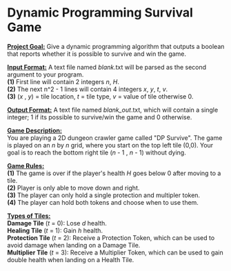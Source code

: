 # Dynamic Programming Survival Game

<ins>**Project Goal:**</ins> Give a dynamic programming algorithm that outputs a boolean that reports whether it is possible to survive and win the game. <br />

<ins>**Input Format:**</ins> A text file named _blank_.txt will be parsed as the second argument to your program. <br />
**(1)** First line will contain 2 integers _n_, _H_.                                     <br />
**(2)** The next n^2 - 1 lines will contain 4 integers _x_, _y_, _t_, _v_.               <br />
**(3)** (_x_ , _y_) = tile location, _t_ = tile type, _v_ = value of tile otherwise 0.   <br /> 

<ins>**Output Format:**</ins> A text file named _blank_out_.txt, which will contain a single integer; 1 if its possible to survive/win the game and 0 otherwise.        <br />
 
<ins>**Game Description:** </ins> <br />
You are playing a 2D dungeon crawler game called "DP Survive". The game is played on an _n_ by _n_ grid, where you start on the top left tile (0,0). Your goal is to reach the bottom right tile (_n_ - 1 , _n_ - 1) without dying. <br />

<ins>**Game Rules:** </ins> <br />
**(1)** The game is over if the player's health _H_ goes below 0 after moving to a tile. <br />
**(2)** Player is only able to move down and right. <br />
**(3)** The player can only hold a single protection and multipler token. <br />
**(4)** The player can hold both tokens and choose when to use them. <br />

<ins>**Types of Tiles:** </ins>  <br />
**Damage Tile** (_t_ = 0): Lose _d_ health.  <br />
**Healing Tile** (_t_ = 1): Gain _h_ health. <br />
**Protection Tile** (_t_ = 2): Receive a Protection Token, which can be used to avoid damage when landing on a Damage Tile.        <br />
**Multiplier Tile** (_t_ = 3): Receive a Multiplier Token, which can be used to gain double health when landing on a Health Tile.  <br />

